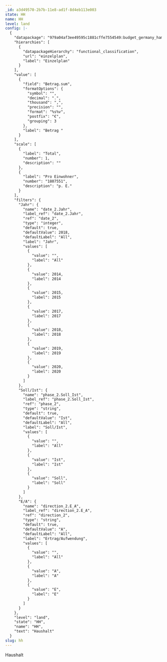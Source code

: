 ```yaml
---
_id: a3d49570-2b7b-11e8-ad1f-8d4eb113e003
state: HH
name: HH
level: land
config: |-
  {
    "datapackage": "979a04af3ee49595c1881cffe7554549:budget_germany_hamburg_test",
    "hierarchies": [
      {
        "datapackageHierarchy": "functional_classification",
        "url": "einzelplan",
        "label": "Einzelplan"
      }
    ],
    "value": [
      {
        "field": "Betrag.sum",
        "formatOptions": {
          "symbol": "",
          "decimal": ".",
          "thousand": ",",
          "precision": "",
          "format": "%s%v",
          "postfix": "€",
          "grouping": 3
        },
        "label": "Betrag "
      }
    ],
    "scale": [
      {
        "label": "Total",
        "number": 1,
        "description": ""
      },
      {
        "label": "Pro Einwohner",
        "number": "1807551",
        "description": "p. E."
      }
    ],
    "filters": {
      "Jahr": {
        "name": "date_2.Jahr",
        "label_ref": "date_2.Jahr",
        "ref": "date_2",
        "type": "integer",
        "default": true,
        "defaultValue": 2018,
        "defaultLabel": "All",
        "label": "Jahr",
        "values": [
          {
            "value": "",
            "label": "All"
          },
          {
            "value": 2014,
            "label": 2014
          },
          {
            "value": 2015,
            "label": 2015
          },
          {
            "value": 2017,
            "label": 2017
          },
          {
            "value": 2018,
            "label": 2018
          },
          {
            "value": 2019,
            "label": 2019
          },
          {
            "value": 2020,
            "label": 2020
          }
        ]
      },
      "Soll/Ist": {
        "name": "phase_2.Soll_Ist",
        "label_ref": "phase_2.Soll_Ist",
        "ref": "phase_2",
        "type": "string",
        "default": true,
        "defaultValue": "Ist",
        "defaultLabel": "All",
        "label": "Soll/Ist",
        "values": [
          {
            "value": "",
            "label": "All"
          },
          {
            "value": "Ist",
            "label": "Ist"
          },
          {
            "value": "Soll",
            "label": "Soll"
          }
        ]
      },
      "E/A": {
        "name": "direction_2.E_A",
        "label_ref": "direction_2.E_A",
        "ref": "direction_2",
        "type": "string",
        "default": true,
        "defaultValue": "A",
        "defaultLabel": "All",
        "label": "Ertrag/Aufwendung",
        "values": [
          {
            "value": "",
            "label": "All"
          },
          {
            "value": "A",
            "label": "A"
          },
          {
            "value": "E",
            "label": "E"
          }
        ]
      }
    },
    "level": "land",
    "state": "HH",
    "name": "HH",
    "text": "Haushalt"
  }
slug: hh
---
```

Haushalt
